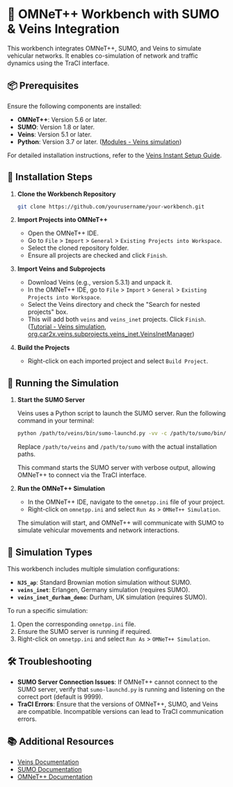 # 🚗 OMNeT++ Workbench with SUMO & Veins Integration

This workbench integrates OMNeT++, SUMO, and Veins to simulate vehicular networks. It enables co-simulation of network and traffic dynamics using the TraCI interface.

## 📦 Prerequisites

Ensure the following components are installed:

- **OMNeT++**: Version 5.6 or later.
- **SUMO**: Version 1.8 or later.
- **Veins**: Version 5.1 or later.
- **Python**: Version 3.7 or later. ([Modules - Veins simulation](https://veins.car2x.org/documentation/modules/?utm_source=chatgpt.com))

For detailed installation instructions, refer to the [Veins Instant Setup Guide](https://veins.car2x.org/documentation/instant-veins/).

## 📁 Installation Steps

1. **Clone the Workbench Repository**

   ```bash
   git clone https://github.com/yourusername/your-workbench.git
   ```


2. **Import Projects into OMNeT++**

   - Open the OMNeT++ IDE.
   - Go to `File` > `Import` > `General` > `Existing Projects into Workspace`.
   - Select the cloned repository folder.
   - Ensure all projects are checked and click `Finish`.

3. **Import Veins and Subprojects**

   - Download Veins (e.g., version 5.3.1) and unpack it.
   - In the OMNeT++ IDE, go to `File` > `Import` > `General` > `Existing Projects into Workspace`.
   - Select the Veins directory and check the "Search for nested projects" box.
   - This will add both `veins` and `veins_inet` projects. Click `Finish`. ([Tutorial - Veins simulation](https://veins.car2x.org/tutorial/?utm_source=chatgpt.com), [org.car2x.veins.subprojects.veins_inet.VeinsInetManager](https://groups.google.com/g/omnetpp/c/WVHoQ6J-004?utm_source=chatgpt.com))

4. **Build the Projects**

   - Right-click on each imported project and select `Build Project`.

## 🚀 Running the Simulation

1. **Start the SUMO Server**

   Veins uses a Python script to launch the SUMO server. Run the following command in your terminal:

   ```bash
   python /path/to/veins/bin/sumo-launchd.py -vv -c /path/to/sumo/bin/sumo
   ```


   Replace `/path/to/veins` and `/path/to/sumo` with the actual installation paths.

   This command starts the SUMO server with verbose output, allowing OMNeT++ to connect via the TraCI interface.

2. **Run the OMNeT++ Simulation**

   - In the OMNeT++ IDE, navigate to the `omnetpp.ini` file of your project.
   - Right-click on `omnetpp.ini` and select `Run As` > `OMNeT++ Simulation`.

   The simulation will start, and OMNeT++ will communicate with SUMO to simulate vehicular movements and network interactions.

## 🧪 Simulation Types

This workbench includes multiple simulation configurations:

- **`NJS_ap`**: Standard Brownian motion simulation without SUMO.
- **`veins_inet`**: Erlangen, Germany simulation (requires SUMO).
- **`veins_inet_durham_demo`**: Durham, UK simulation (requires SUMO).

To run a specific simulation:

1. Open the corresponding `omnetpp.ini` file.
2. Ensure the SUMO server is running if required.
3. Right-click on `omnetpp.ini` and select `Run As` > `OMNeT++ Simulation`.
## 🛠 Troubleshooting

- **SUMO Server Connection Issues**: If OMNeT++ cannot connect to the SUMO server, verify that `sumo-launchd.py` is running and listening on the correct port (default is 9999).
- **TraCI Errors**: Ensure that the versions of OMNeT++, SUMO, and Veins are compatible. Incompatible versions can lead to TraCI communication errors.

## 📚 Additional Resources

- [Veins Documentation](https://veins.car2x.org/documentation/)
- [SUMO Documentation](https://sumo.dlr.de/docs/)
- [OMNeT++ Documentation](https://doc.omnetpp.org/)